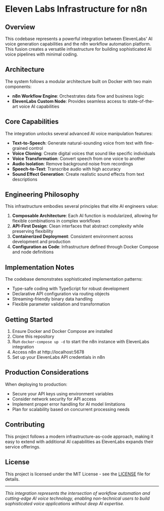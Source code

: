 # Eleven Labs Infrastructure for n8n

## Overview

This codebase represents a powerful integration between ElevenLabs' AI voice generation capabilities and the n8n workflow automation platform. This fusion creates a versatile infrastructure for building sophisticated AI voice pipelines with minimal coding.

## Architecture

The system follows a modular architecture built on Docker with two main components:

- **n8n Workflow Engine**: Orchestrates data flow and business logic
- **ElevenLabs Custom Node**: Provides seamless access to state-of-the-art voice AI capabilities

## Core Capabilities

The integration unlocks several advanced AI voice manipulation features:

- **Text-to-Speech**: Generate natural-sounding voice from text with fine-grained control
- **Voice Cloning**: Create digital voices that sound like specific individuals
- **Voice Transformation**: Convert speech from one voice to another
- **Audio Isolation**: Remove background noise from recordings
- **Speech-to-Text**: Transcribe audio with high accuracy
- **Sound Effect Generation**: Create realistic sound effects from text descriptions

## Engineering Philosophy

This infrastructure embodies several principles that elite AI engineers value:

1. **Composable Architecture**: Each AI function is modularized, allowing for flexible combinations in complex workflows
2. **API-First Design**: Clean interfaces that abstract complexity while preserving flexibility
3. **Containerized Deployment**: Consistent environment across development and production
4. **Configuration as Code**: Infrastructure defined through Docker Compose and node definitions

## Implementation Notes

The codebase demonstrates sophisticated implementation patterns:

- Type-safe coding with TypeScript for robust development
- Declarative API configuration via routing objects
- Streaming-friendly binary data handling
- Flexible parameter validation and transformation

## Getting Started

1. Ensure Docker and Docker Compose are installed
2. Clone this repository
3. Run `docker-compose up -d` to start the n8n instance with ElevenLabs integration
4. Access n8n at http://localhost:5678
5. Set up your ElevenLabs API credentials in n8n

## Production Considerations

When deploying to production:
- Secure your API keys using environment variables
- Consider network security for API access
- Implement proper error handling for AI model limitations
- Plan for scalability based on concurrent processing needs

## Contributing

This project follows a modern infrastructure-as-code approach, making it easy to extend with additional AI capabilities as ElevenLabs expands their service offerings.

## License

This project is licensed under the MIT License - see the [LICENSE](LICENSE) file for details.

---

*This integration represents the intersection of workflow automation and cutting-edge AI voice technology, enabling non-technical users to build sophisticated voice applications without deep AI expertise.* 